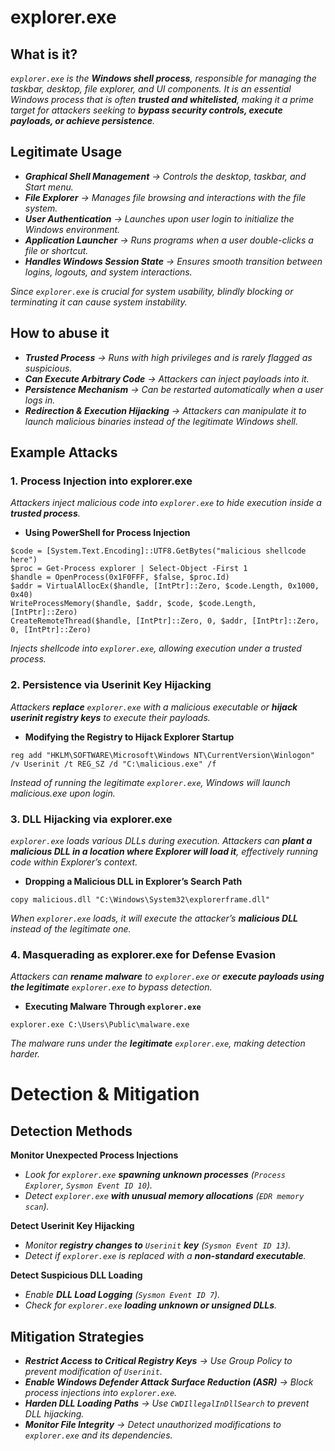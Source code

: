 # explorer.exe
## What is it?
*```explorer.exe``` is the **Windows shell process**, responsible for managing the taskbar, desktop, file explorer, and UI components.
It is an essential Windows process that is often **trusted and whitelisted**, making it a prime target for attackers seeking to **bypass security controls, execute payloads, or achieve persistence**.*

## Legitimate Usage
- ***Graphical Shell Management** → Controls the desktop, taskbar, and Start menu.*
- ***File Explorer** → Manages file browsing and interactions with the file system.*
- ***User Authentication** → Launches upon user login to initialize the Windows environment.*
- ***Application Launcher** → Runs programs when a user double-clicks a file or shortcut.*
- ***Handles Windows Session State** → Ensures smooth transition between logins, logouts, and system interactions.*

*Since ```explorer.exe``` is crucial for system usability, blindly blocking or terminating it can cause system instability.*

## How to abuse it
- ***Trusted Process** → Runs with high privileges and is rarely flagged as suspicious.*
- ***Can Execute Arbitrary Code** → Attackers can inject payloads into it.*
- ***Persistence Mechanism** → Can be restarted automatically when a user logs in.*
- ***Redirection & Execution Hijacking** → Attackers can manipulate it to launch malicious binaries instead of the legitimate Windows shell.*

## Example Attacks
### 1. Process Injection into explorer.exe
*Attackers inject malicious code into ```explorer.exe``` to hide execution inside a **trusted process**.*
- **Using PowerShell for Process Injection**
```
$code = [System.Text.Encoding]::UTF8.GetBytes("malicious shellcode here")
$proc = Get-Process explorer | Select-Object -First 1
$handle = OpenProcess(0x1F0FFF, $false, $proc.Id)
$addr = VirtualAllocEx($handle, [IntPtr]::Zero, $code.Length, 0x1000, 0x40)
WriteProcessMemory($handle, $addr, $code, $code.Length, [IntPtr]::Zero)
CreateRemoteThread($handle, [IntPtr]::Zero, 0, $addr, [IntPtr]::Zero, 0, [IntPtr]::Zero)
```
*Injects shellcode into ```explorer.exe```, allowing execution under a trusted process.*

### 2. Persistence via Userinit Key Hijacking
*Attackers **replace** ```explorer.exe``` with a malicious executable or **hijack userinit registry keys** to execute their payloads.*
- **Modifying the Registry to Hijack Explorer Startup**
```
reg add "HKLM\SOFTWARE\Microsoft\Windows NT\CurrentVersion\Winlogon" /v Userinit /t REG_SZ /d "C:\malicious.exe" /f
```
*Instead of running the legitimate ```explorer.exe```, Windows will launch malicious.exe upon login.*

### 3. DLL Hijacking via explorer.exe
*```explorer.exe``` loads various DLLs during execution. Attackers can **plant a malicious DLL in a location where Explorer will load it**, effectively running code within Explorer’s context.*
- **Dropping a Malicious DLL in Explorer’s Search Path**
```
copy malicious.dll "C:\Windows\System32\explorerframe.dll"
```
*When ```explorer.exe``` loads, it will execute the attacker’s **malicious DLL** instead of the legitimate one.*

### 4. Masquerading as explorer.exe for Defense Evasion
*Attackers can **rename malware** to ```explorer.exe``` or **execute payloads using the legitimate** ```explorer.exe``` to bypass detection.*
- **Executing Malware Through ```explorer.exe```**
```
explorer.exe C:\Users\Public\malware.exe
```
*The malware runs under the **legitimate** ```explorer.exe```, making detection harder.*

# Detection & Mitigation
## Detection Methods
**Monitor Unexpected Process Injections**
- *Look for ```explorer.exe``` **spawning unknown processes** (```Process Explorer```, ```Sysmon Event ID 10```).*
- *Detect ```explorer.exe``` **with unusual memory allocations** (```EDR memory scan```).*

**Detect Userinit Key Hijacking**
- *Monitor **registry changes to** ```Userinit``` **key** (```Sysmon Event ID 13```).*
- *Detect if ```explorer.exe``` is replaced with a **non-standard executable**.*

**Detect Suspicious DLL Loading**
- *Enable **DLL Load Logging** (```Sysmon Event ID 7```).*
- *Check for ```explorer.exe``` **loading unknown or unsigned DLLs**.*

## Mitigation Strategies
- ***Restrict Access to Critical Registry Keys** → Use Group Policy to prevent modification of ```Userinit```.*
- ***Enable Windows Defender Attack Surface Reduction (ASR)** → Block process injections into ```explorer.exe```.*
- ***Harden DLL Loading Paths** → Use ```CWDIllegalInDllSearch``` to prevent DLL hijacking.*
- ***Monitor File Integrity** → Detect unauthorized modifications to ```explorer.exe``` and its dependencies.*
